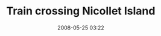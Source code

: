 ---
title: "Train crossing Nicollet Island"
picture: "/assets/camera-roll/2008/2008-05-25-train-crossing-nicollet-island/recon-3-021.jpg"
date: 2008-05-25 03:22
layout: picture
thumbnail: "/assets/camera-roll/2008/2008-05-25-train-crossing-nicollet-island/recon-3-021-thumbnail.jpg"
tags:
  - photograph
  - Nicollet Island
  - train
  - Recon 3
  - Mississippi River
  - Minneapolis
---